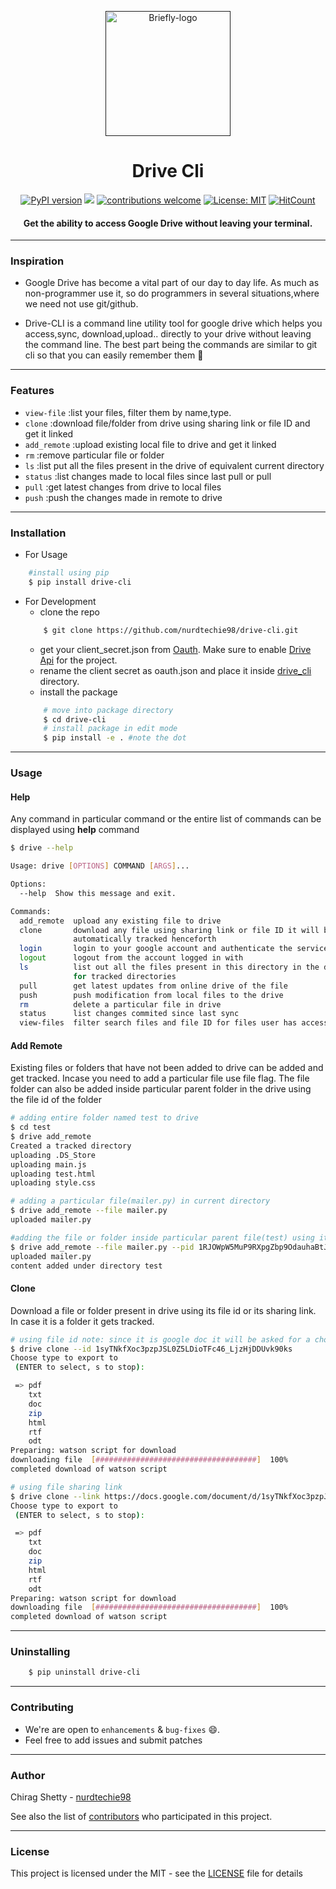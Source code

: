 <p align="center">
  <a href="" rel="noopener">
 <img height=200px src="https://i.imgur.com/QEcBZSh.png" alt="Briefly-logo"></a>
</p>

<h1 align="center">Drive Cli</h1>

<div align="center">

[![PyPI version](https://badge.fury.io/py/drive-cli.svg)](https://badge.fury.io/py/drive-cli)
[![](https://img.shields.io/badge/python-3.4+-blue.svg)](https://www.python.org/download/releases/3.4.0/)
[![contributions welcome](https://img.shields.io/badge/contributions-welcome-brightgreen.svg?style=flat)](https://github.com/nurdtechie98/drive-cli/issues)
[![License: MIT](https://img.shields.io/badge/License-MIT-yellow.svg)](https://opensource.org/licenses/MIT)
[![HitCount](http://hits.dwyl.io/nurdtechie98/drive-cli.svg)](http://hits.dwyl.io/nurdtechie98/drive-cli)

<h4>Get the ability to access <strong>Google Drive</strong> without leaving your terminal.</h4>

</div>

-----------------------------------------
### Inspiration

* Google Drive has become a vital part of our day to day life. As much as non-programmer use it, so do programmers in several situations,where we need not use git/github. 

* Drive-CLI is a command line utility tool for google drive which helps you access,sync, download,upload.. directly to your drive without leaving the command line. The best part being the commands are similar to git cli so that you can easily remember them :massage:  

------------------------------------------
### Features

- `view-file` :list your files, filter them by name,type.
- `clone` :download file/folder from drive using sharing link or file ID and get it linked 
- `add_remote` :upload existing local file to drive and get it linked
- `rm` :remove particular file or folder
- `ls` :list put all the files present in the drive of equivalent current directory
- `status` :list changes made to local files since last pull or pull
- `pull` :get latest changes from drive to local files
- `push` :push the changes made in remote to drive

------------------------------------------
### Installation
* For Usage
```sh
    #install using pip 
    $ pip install drive-cli
```
* For Development
    * clone the repo
    ```sh
        $ git clone https://github.com/nurdtechie98/drive-cli.git
    ```
    * get your client_secret.json from [Oauth](https://console.cloud.google.com/apis/credentials/oauthclient). Make sure to enable [Drive Api](https://console.cloud.google.com/apis/library/drive.googleapis.com?q=Drive) for the project.
    * rename the client secret as oauth.json and place it inside [drive_cli](./drive_cli) directory.
    * install the package
    ```sh
        # move into package directory
        $ cd drive-cli
        # install package in edit mode
        $ pip install -e . #note the dot
    ```

------------------------------------------
### Usage
#### Help 
Any command in particular command or the entire list of commands can be displayed using **help** command
```sh
$ drive --help

Usage: drive [OPTIONS] COMMAND [ARGS]...

Options:
  --help  Show this message and exit.

Commands:
  add_remote  upload any existing file to drive
  clone       download any file using sharing link or file ID it will be
              automatically tracked henceforth
  login       login to your google account and authenticate the service
  logout      logout from the account logged in with
  ls          list out all the files present in this directory in the drive
              for tracked directories
  pull        get latest updates from online drive of the file
  push        push modification from local files to the drive
  rm          delete a particular file in drive
  status      list changes commited since last sync
  view-files  filter search files and file ID for files user has access to

```
#### Add Remote
Existing files or folders that have not been added to drive can be added and get tracked. 
Incase you need to add a particular file use file flag.
The file folder can also be added inside particular parent folder in the drive using the file id of the folder

```sh
# adding entire folder named test to drive
$ cd test
$ drive add_remote
Created a tracked directory
uploading .DS_Store
uploading main.js
uploading test.html
uploading style.css

# adding a particular file(mailer.py) in current directory
$ drive add_remote --file mailer.py
uploaded mailer.py

#adding the file or folder inside particular parent file(test) using its file id
$ drive add_remote --file mailer.py --pid 1RJOWpW5MuP9RXpgZbp9OdauhaBtJd49g
uploaded mailer.py
content added under directory test

```

#### Clone
Download a file or folder present in drive using its file id or its sharing link. In case it is a folder it gets tracked.

```sh
# using file id note: since it is google doc it will be asked for a choice to select from
$ drive clone --id 1syTNkfXoc3pzpJSL0Z5LDioTFc46_LjzHjDDUvk90ks
Choose type to export to
 (ENTER to select, s to stop):

 => pdf
    txt
    doc
    zip
    html
    rtf
    odt
Preparing: watson script for download
downloading file  [####################################]  100%
completed download of watson script

# using file sharing link
$ drive clone --link https://docs.google.com/document/d/1syTNkfXoc3pzpJSL0Z5LDioTFc46_LjzHjDDUvk90ks
Choose type to export to
 (ENTER to select, s to stop):

 => pdf
    txt
    doc
    zip
    html
    rtf
    odt
Preparing: watson script for download
downloading file  [####################################]  100%
completed download of watson script

```

------------------------------------------
### Uninstalling

```sh
    $ pip uninstall drive-cli
```
------------------------------------------
### Contributing

 * We're are open to `enhancements` & `bug-fixes` :smile:.
 * Feel free to add issues and submit patches

------------------------------------------
### Author
Chirag Shetty - [nurdtechie98](https://github.com/nurdtechie98)

See also the list of [contributors](https://github.com/nurdtechie98/drive-cli/graphs/contributors) who participated in this project.

------------------------------------------
### License
This project is licensed under the MIT - see the [LICENSE](./LICENSE) file for details

